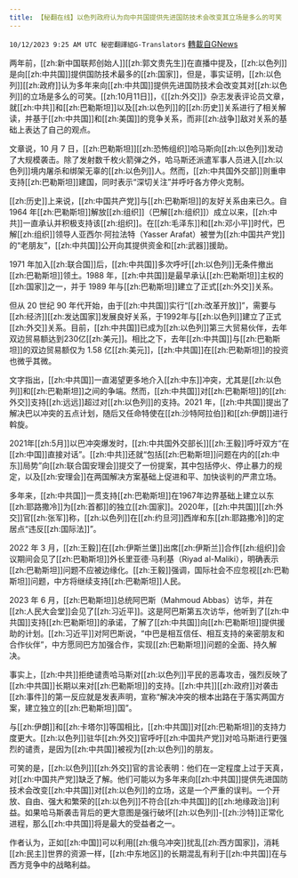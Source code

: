 ```yaml
---
title: 【秘翻在线】以色列政府认为向中共国提供先进国防技术会改变其立场是多么的可笑
---
```

`10/12/2023 9:25 AM UTC 秘密翻譯組G-Translators` [轉載自GNews](https://gnews.org/articles/1823411)

两年前，[[zh:新中国联邦创始人]][[zh:郭文贵先生]]在直播中提及，[[zh:以色列]]是向[[zh:中共国]]提供国防技术最多的[[zh:国家]]，但是，事实证明，[[zh:以色列]][[zh:政府]]认为多年来向[[zh:中共国]]提供先进国防技术会改变其对[[zh:以色列]]的立场是多么的可笑。[[zh:10月11日]]，《[[zh:外交]]》杂志发表评论员文章，就[[zh:中共]]和[[zh:巴勒斯坦]]以及[[zh:以色列]]的[[zh:历史]]关系进行了相关解读，并基于[[zh:中共国]]和[[zh:美国]]的竞争关系，而非[[zh:战争]]敌对关系的基础上表达了自己的观点。

文章说，10 月 7 日，[[zh:巴勒斯坦]][[zh:恐怖组织]]哈马斯向[[zh:以色列]]发动了大规模袭击。除了发射数千枚火箭弹之外，哈马斯还派遣军事人员进入[[zh:以色列]]境内屠杀和绑架无辜的[[zh:以色列]]人。然而，[[zh:中共国外交部]]则重申支持[[zh:巴勒斯坦]]建国，同时表示“深切关注”并呼吁各方停火克制。

[[zh:历史]]上来说，[[zh:中国共产党]]与[[zh:巴勒斯坦]]的友好关系由来已久。自 1964 年[[zh:巴勒斯坦]]解放[[zh:组织]]（巴解[[zh:组织]]）成立以来，[[zh:中共]]一直承认并积极支持该[[zh:组织]]。在[[zh:毛泽东]]和[[zh:邓小平]]时代，巴解[[zh:组织]]领导人亚西尔·阿拉法特（Yasser Arafat）被誉为[[zh:中国共产党]]的“老朋友”，[[zh:中共国]]公开向其提供资金和[[zh:武器]]援助。

1971 年加入[[zh:联合国]]后，[[zh:中共国]]多次呼吁[[zh:以色列]]无条件撤出[[zh:巴勒斯坦]]领土。1988 年，[[zh:中共国]]是最早承认[[zh:巴勒斯坦]]主权的[[zh:国家]]之一，并于 1989 年与[[zh:巴勒斯坦]]建立了正式[[zh:外交]]关系。

但从 20 世纪 90 年代开始，由于[[zh:中共国]]实行“[[zh:改革开放]]”，需要与[[zh:经济]][[zh:发达国家]]发展良好关系，于1992年与[[zh:以色列]]建立了正式[[zh:外交]]关系。目前，[[zh:中共国]]已成为[[zh:以色列]]第三大贸易伙伴，去年双边贸易额达到230亿[[zh:美元]]。相比之下，去年[[zh:中共国]]与[[zh:巴勒斯坦]]的双边贸易额仅为 1.58 亿[[zh:美元]]，[[zh:中共国]]在[[zh:巴勒斯坦]]的投资也微乎其微。

文字指出，[[zh:中共国]]一直渴望更多地介入[[zh:中东]]冲突，尤其是[[zh:以色列]]和[[zh:巴勒斯坦]]之间的争端。然而，[[zh:中共国]]对[[zh:巴勒斯坦]]的[[zh:外交]]支持[[zh:远远]]超过对[[zh:以色列]]的支持。2021 年，[[zh:中共国]]提出了解决巴以冲突的五点计划，随后又任命特使在[[zh:沙特阿拉伯]]和[[zh:伊朗]]进行斡旋。

2021年[[zh:5月]]以巴冲突爆发时，[[zh:中共国外交部长]][[zh:王毅]]呼吁双方“在[[zh:中国]]直接对话”。[[zh:中共]]还就“包括[[zh:巴勒斯坦]]问题在内的[[zh:中东]]局势”向[[zh:联合国安理会]]提交了一份提案，其中包括停火、停止暴力的规定，以及[[zh:安理会]]在两国解决方案基础上促进和平、加快谈判的严肃立场。

多年来，[[zh:中共国]]一贯支持[[zh:巴勒斯坦]]在1967年边界基础上建立以东[[zh:耶路撒冷]]为[[zh:首都]]的独立[[zh:国家]]。2020年，[[zh:中共国]][[zh:外交]]官[[zh:张军]]称，[[zh:以色列]]在[[zh:约旦河]]西岸和东[[zh:耶路撒冷]]的定居点“违反[[zh:国际法]]”。

2022 年 3 月，[[zh:王毅]]在[[zh:伊斯兰堡]]出席[[zh:伊斯兰]]合作[[zh:组织]]会议期间会见了[[zh:巴勒斯坦]]外长里亚德·马利基（Riyad al-Maliki），明确表示[[zh:巴勒斯坦]]问题不应被边缘化。[[zh:王毅]]强调，国际社会不应忽视[[zh:巴勒斯坦]]问题，中方将继续支持[[zh:巴勒斯坦]]人民。

2023 年 6 月，[[zh:巴勒斯坦]]总统阿巴斯（Mahmoud Abbas）访华，并在[[zh:人民大会堂]]会见了[[zh:习近平]]。这是阿巴斯第五次访华，他听到了[[zh:中共国]]支持[[zh:巴勒斯坦]]的承诺，了解了[[zh:中共国]]向[[zh:巴勒斯坦]]提供援助的计划。[[zh:习近平]]对阿巴斯说，“中巴是相互信任、相互支持的亲密朋友和合作伙伴”，中方愿同巴方加强合作，实现[[zh:巴勒斯坦]]问题的全面、持久解决。

事实上，[[zh:中共]]拒绝谴责哈马斯对[[zh:以色列]]平民的恶毒攻击，强烈反映了[[zh:中共国]]长期以来对[[zh:巴勒斯坦]]的支持。[[zh:中共]][[zh:政府]]对袭击[[zh:事件]]的第一反应就是发表声明，宣称“解决冲突的根本出路在于落实两国方案，建立独立的[[zh:巴勒斯坦]]国”。

与[[zh:伊朗]]和[[zh:卡塔尔]]等国相比，[[zh:中共国]]对[[zh:巴勒斯坦]]的支持力度更大。[[zh:以色列]]驻华[[zh:外交]]官呼吁[[zh:中国共产党]]对哈马斯进行更强烈的谴责，是因为[[zh:中共国]]被视为[[zh:以色列]]的朋友。

可笑的是，[[zh:以色列]][[zh:外交]]官的言论表明：他们在一定程度上过于天真，对[[zh:中国共产党]]缺乏了解。他们可能以为多年来向[[zh:中共国]]提供先进国防技术会改变[[zh:中共国]]对[[zh:以色列]]的立场，这是一个严重的误判。一个开放、自由、强大和繁荣的[[zh:以色列]]不符合[[zh:中共国]]的[[zh:地缘政治]]利益。如果哈马斯袭击背后的更大意图是强行破坏[[zh:以色列]]\-[[zh:沙特]]正常化进程，那么[[zh:中共国]]将是最大的受益者之一。

作者认为，正如[[zh:中国]]可以利用[[zh:俄乌冲突]]扰乱[[zh:西方国家]]，消耗[[zh:民主]]世界的资源一样，[[zh:中东地区]]的长期混乱有利于[[zh:中共国]]在与西方竞争中的战略利益。
